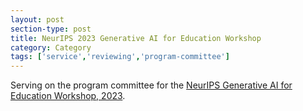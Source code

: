 ```yaml
---
layout: post
section-type: post
title: NeurIPS 2023 Generative AI for Education Workshop
category: Category
tags: ['service','reviewing','program-committee']
---
```

Serving on the program committee for the [NeurIPS Generative AI for Education Workshop, 2023](https://gaied.org/neurips2023/).


